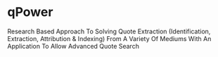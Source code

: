 # qPower
Research Based Approach To Solving Quote Extraction (Identification, Extraction, Attribution &amp; Indexing) From A Variety Of Mediums With An Application To Allow Advanced Quote Search

